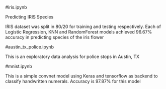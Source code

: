 #iris.ipynb

Predicting IRIS Species

IRIS dataset was split in 80/20 for training and testing respectively. Each of Logistic Regression, KNN and RandomForest models achieved 96.67% accuracy in predicting species of the iris flower


#austin_tx_police.ipynb

This is an exploratory data analysis for police stops in Austin, TX

#mnist.ipynb

This is a simple convnet model using Keras and tensorflow as backend to classify handwritten numerals. Accuracy is 97.87% for this model
